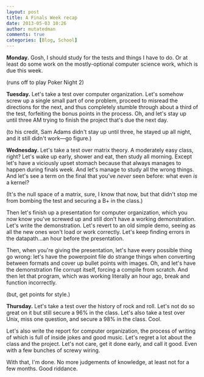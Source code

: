 ```yaml
---
layout: post
title: A Finals Week recap
date: 2013-05-03 10:26
author: mutatedman
comments: true
categories: [Blog, School]
---
```

<strong>Monday.</strong> Gosh, I should study for the tests and things I have to do. Or at least do some work on the mostly-optional computer science work, which is due this week.

(runs off to play Poker Night 2)

<strong>Tuesday.</strong> Let's take a test over computer organization. Let's somehow screw up a single small part of one problem, proceed to misread the directions for the next, and thus completely stumble through about a third of the test, forfeiting the bonus points in the process. Oh, and let's stay up until three AM trying to finish the project that's due the next day.

(to his credit, Sam Adams didn't stay up until three, he stayed up all night, and it still didn't work—go figure.)

<strong>Wednesday.</strong> Let's take a test over matrix theory. A moderately easy class, right? Let's wake up early, shower and eat, then study all morning. Except let's have a viciously upset stomach because that always manages to happen during finals week. And let's manage to study all the wrong things. And let's see a term on the final that you've <em>never</em> seen before: what even <em>is</em> a kernel?

(It's the null space of a matrix, sure, I know that now, but that didn't stop me from bombing the test and securing a B+ in the class.)

Then let's finish up a presentation for computer organization, which you now know you've screwed up and still don't have a working demonstration. Let's write the demonstration. Let's revert to an old simple demo, seeing as all the new ones won't load or work correctly. Let's keep finding errors in the datapath…an hour before the presentation.

Then, when you're giving the presentation, let's have every possible thing go wrong: let's have the powerpoint file do strange things when converting between formats and cover up bullet points with images. Oh, and let's have the demonstration file corrupt itself, forcing a compile from scratch. And then let that program, which was working literally an hour ago, break and function incorrectly.

(but, get points for style.)

<strong>Thursday.</strong> Let's take a test over the history of rock and roll. Let's not do so great on it but still secure a 96% in the class. Let's also take a test over Unix, miss one question, and secure a 98% in the class. Cool.

Let's also write the report for computer organization, the process of writing of which is full of inside jokes and good music. Let's regret a lot about the class and the project. Let's not care, get it done early, and call it good. Even with a few bunches of screwy wiring.

With that, I'm done. No more judgements of knowledge, at least not for a few months. Good riddance.
